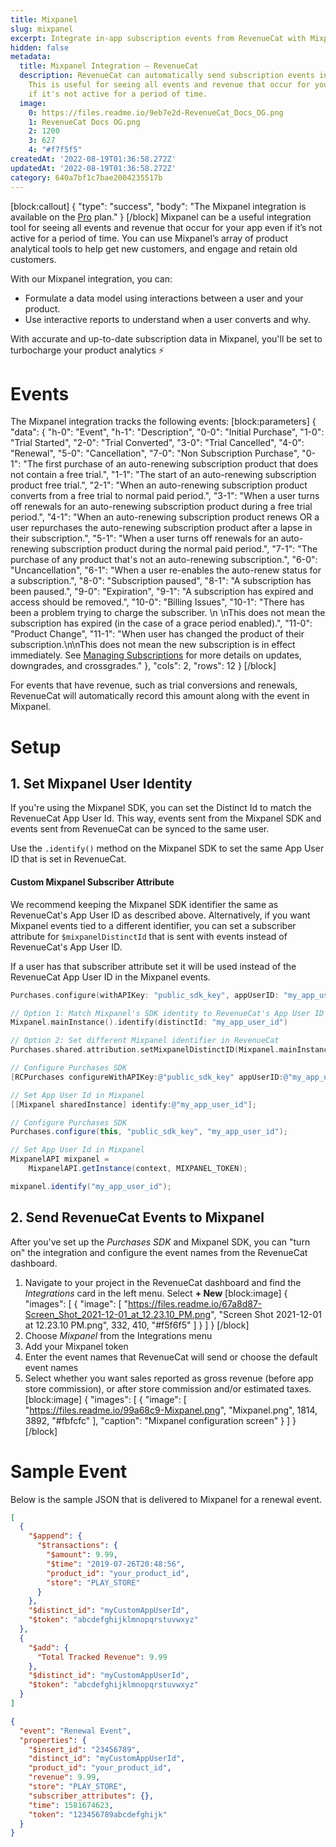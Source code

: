 ```yaml
---
title: Mixpanel
slug: mixpanel
excerpt: Integrate in-app subscription events from RevenueCat with Mixpanel
hidden: false
metadata:
  title: Mixpanel Integration – RevenueCat
  description: RevenueCat can automatically send subscription events into Mixpanel.
    This is useful for seeing all events and revenue that occur for your app even
    if it's not active for a period of time.
  image:
    0: https://files.readme.io/9eb7e2d-RevenueCat_Docs_OG.png
    1: RevenueCat Docs OG.png
    2: 1200
    3: 627
    4: "#f7f5f5"
createdAt: '2022-08-19T01:36:58.272Z'
updatedAt: '2022-08-19T01:36:58.272Z'
category: 640a7bf1c7bae2004235517b
---
```

[block:callout]
{
  "type": "success",
  "body": "The Mixpanel integration is available on the [Pro](https://www.revenuecat.com/pricing) plan."
}
[/block]
Mixpanel can be a useful integration tool for seeing all events and revenue that occur for your app even if it’s not active for a period of time. You can use Mixpanel’s array of product analytical tools to help get new customers, and engage and retain old customers.

With our Mixpanel integration, you can:
- Formulate a data model using interactions between a user and your product. 
- Use interactive reports to understand when a user converts and why.

With accurate and up-to-date subscription data in Mixpanel, you'll be set to turbocharge your product analytics ⚡️

# Events

The Mixpanel integration tracks the following events:
[block:parameters]
{
  "data": {
    "h-0": "Event",
    "h-1": "Description",
    "0-0": "Initial Purchase",
    "1-0": "Trial Started",
    "2-0": "Trial Converted",
    "3-0": "Trial Cancelled",
    "4-0": "Renewal",
    "5-0": "Cancellation",
    "7-0": "Non Subscription Purchase",
    "0-1": "The first purchase of an auto-renewing subscription product that does not contain a free trial.",
    "1-1": "The start of an auto-renewing subscription product free trial.",
    "2-1": "When an auto-renewing subscription product converts from a free trial to normal paid period.",
    "3-1": "When a user turns off renewals for an auto-renewing subscription product during a free trial period.",
    "4-1": "When an auto-renewing subscription product renews OR a user repurchases the auto-renewing subscription product after a lapse in their subscription.",
    "5-1": "When a user turns off renewals for an auto-renewing subscription product during the normal paid period.",
    "7-1": "The purchase of any product that's not an auto-renewing subscription.",
    "6-0": "Uncancellation",
    "6-1": "When a user re-enables the auto-renew status for a subscription.",
    "8-0": "Subscription paused",
    "8-1": "A subscription has been paused.",
    "9-0": "Expiration",
    "9-1": "A subscription has expired and access should be removed.",
    "10-0": "Billing Issues",
    "10-1": "There has been a problem trying to charge the subscriber. \n \nThis does not mean the subscription has expired (in the case of a grace period enabled).",
    "11-0": "Product Change",
    "11-1": "When user has changed the product of their subscription.\n\nThis does not mean the new subscription is in effect immediately. See [Managing Subscriptions](doc:managing-subscriptions) for more details on updates, downgrades, and crossgrades."
  },
  "cols": 2,
  "rows": 12
}
[/block]

For events that have revenue, such as trial conversions and renewals, RevenueCat will automatically record this amount along with the event in Mixpanel.

# Setup

## 1. Set Mixpanel User Identity

If you're using the Mixpanel SDK, you can set the Distinct Id to match the RevenueCat App User Id. This way, events sent from the Mixpanel SDK and events sent from RevenueCat can be synced to the same user.

Use the `.identify()` method on the Mixpanel SDK to set the same App User ID that is set in RevenueCat. 

#### Custom Mixpanel Subscriber Attribute
We recommend keeping the Mixpanel SDK identifier the same as RevenueCat's App User ID as described above. Alternatively, if you want Mixpanel events tied to a different identifier, you can set a subscriber attribute for `$mixpanelDistinctId` that is sent with events instead of RevenueCat's App User ID.

If a user has that subscriber attribute set it will be used instead of the RevenueCat App User ID in the Mixpanel events.
```swift
Purchases.configure(withAPIKey: "public_sdk_key", appUserID: "my_app_user_id")

// Option 1: Match Mixpanel's SDK identity to RevenueCat's App User ID
Mixpanel.mainInstance().identify(distinctId: "my_app_user_id")

// Option 2: Set different Mixpanel identifier in RevenueCat
Purchases.shared.attribution.setMixpanelDistinctID(Mixpanel.mainInstance().distinctId)
```
```objectivec
// Configure Purchases SDK
[RCPurchases configureWithAPIKey:@"public_sdk_key" appUserID:@"my_app_user_id"];

// Set App User Id in Mixpanel
[[Mixpanel sharedInstance] identify:@"my_app_user_id"];
```
```java
// Configure Purchases SDK
Purchases.configure(this, "public_sdk_key", "my_app_user_id");

// Set App User Id in Mixpanel
MixpanelAPI mixpanel =
    MixpanelAPI.getInstance(context, MIXPANEL_TOKEN);

mixpanel.identify("my_app_user_id");
```
## 2. Send RevenueCat Events to Mixpanel

After you've set up the *Purchases SDK* and Mixpanel SDK, you can "turn on" the integration and configure the event names from the RevenueCat dashboard.

1. Navigate to your project in the RevenueCat dashboard and find the *Integrations* card in the left menu. Select **+ New** 
[block:image]
{
  "images": [
    {
      "image": [
        "https://files.readme.io/67a8d87-Screen_Shot_2021-12-01_at_12.23.10_PM.png",
        "Screen Shot 2021-12-01 at 12.23.10 PM.png",
        332,
        410,
        "#f5f6f5"
      ]
    }
  ]
}
[/block]
2. Choose *Mixpanel* from the Integrations menu
3. Add your Mixpanel token
4. Enter the event names that RevenueCat will send or choose the default event names
5. Select whether you want sales reported as gross revenue (before app store commission), or after store commission and/or estimated taxes.
[block:image]
{
  "images": [
    {
      "image": [
        "https://files.readme.io/99a68c9-Mixpanel.png",
        "Mixpanel.png",
        1814,
        3892,
        "#fbfcfc"
      ],
      "caption": "Mixpanel configuration screen"
    }
  ]
}
[/block]
# Sample Event
Below is the sample JSON that is delivered to Mixpanel for a renewal event.
```json
[
  {
    "$append": {
      "$transactions": {
        "$amount": 9.99,
        "$time": "2019-07-26T20:48:56",
        "product_id": "your_product_id",
        "store": "PLAY_STORE"
      }
    },
    "$distinct_id": "myCustomAppUserId",
    "$token": "abcdefghijklmnopqrstuvwxyz"
  },
  {
    "$add": {
      "Total Tracked Revenue": 9.99
    },
    "$distinct_id": "myCustomAppUserId",
    "$token": "abcdefghijklmnopqrstuvwxyz"
  }
]
```

```json
{
  "event": "Renewal Event",
  "properties": {
    "$insert_id": "23456789",
    "distinct_id": "myCustomAppUserId",
    "product_id": "your_product_id",
    "revenue": 9.99,
    "store": "PLAY_STORE",
    "subscriber_attributes": {},
    "time": 1581674623,
    "token": "123456789abcdefghijk"
  }
}
```